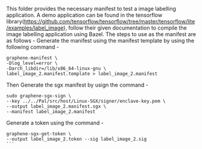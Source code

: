 This folder provides the necessary manifest to test a image labelling application.
A demo application can be found in the tensorflow library(https://github.com/tensorflow/tensorflow/tree/master/tensorflow/lite/examples/label_image), 
follow their given documentation to compile the image labelling application using Bazel.
The steps to use as the manifest are as follows -
Generate the manifest using the manifest template by using the following command - 
```
graphene-manifest \
-Dlog_level=error \
-Darch_libdir=/lib/x86_64-linux-gnu \
label_image_2.manifest.template > label_image_2.manifest
```


Then Generate the sgx manifest by usign the command - 

```
sudo graphene-sgx-sign \
--key ../../Pal/src/host/Linux-SGX/signer/enclave-key.pem \
--output label_image_2.manifest.sgx \
--manifest label_image_2.manifest
```

Generate a token using the command - 
````
graphene-sgx-get-token \
--output label_image_2.token --sig label_image_2.sig
```
